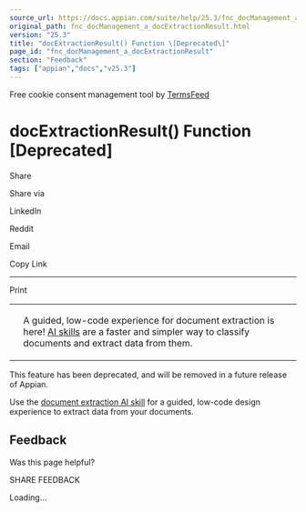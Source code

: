 ```yaml
---
source_url: https://docs.appian.com/suite/help/25.3/fnc_docManagement_a_docExtractionResult.html
original_path: fnc_docManagement_a_docExtractionResult.html
version: "25.3"
title: "docExtractionResult() Function \[Deprecated\]"
page_id: "fnc_docManagement_a_docExtractionResult"
section: "Feedback"
tags: ["appian","docs","v25.3"]
---
```



Free cookie consent management tool by [TermsFeed](https://www.termsfeed.com/)

# docExtractionResult() Function \[Deprecated\]

Share

Share via

LinkedIn

Reddit

Email

Copy Link

* * *

Print

<table><tbody><tr><td><i class="fa fa-rocket" aria-hidden="true"></i></td><td><p>A guided, low-code experience for document extraction is here! <a href="ai-skill-object.html">AI skills</a> are a faster and simpler way to classify documents and extract data from them.</p></td></tr></tbody></table>

This feature has been deprecated, and will be removed in a future release of Appian.

Use the [document extraction AI skill](create-skill-doc-extraction.html) for a guided, low-code design experience to extract data from your documents.

## Feedback

Was this page helpful?

SHARE FEEDBACK

Loading...